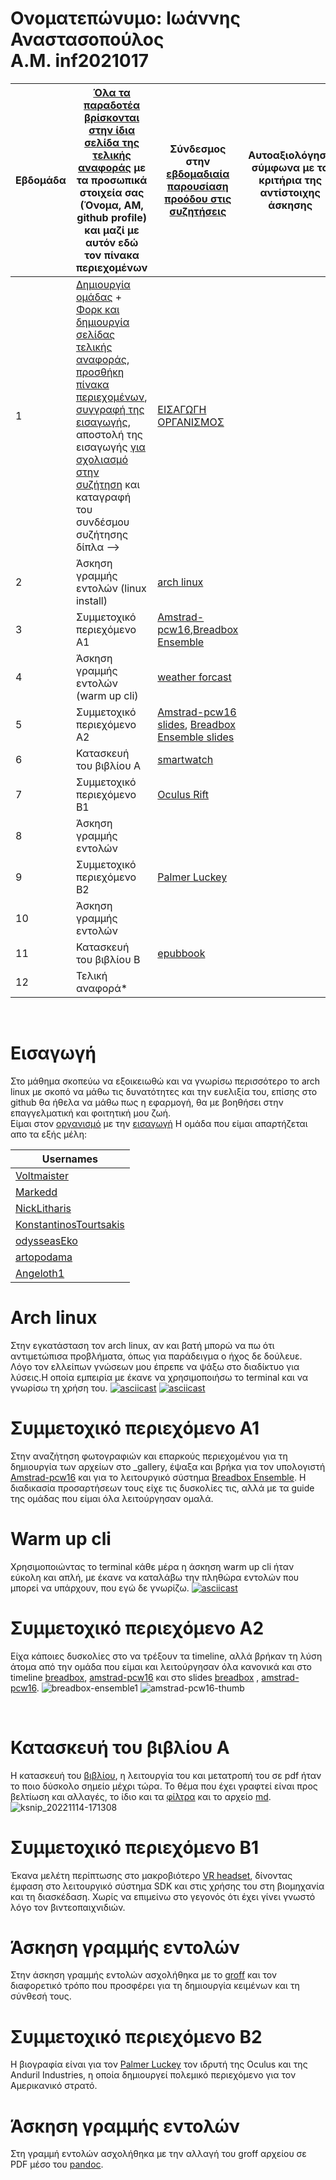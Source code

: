 # Ονοματεπώνυμο: Ιωάννης Αναστασοπούλος <br> Α.Μ. inf2021017
| Εβδομάδα | [Όλα τα παραδοτέα βρίσκονται στην ίδια σελίδα της τελικής αναφοράς](https://courses-ionio.github.io/help/deliverables/) με τα προσωπικά στοιχεία σας (Όνομα, ΑΜ, github profile) και μαζί με αυτόν εδώ τον πίνακα περιεχομένων | Σύνδεσμος στην [εβδομαδιαία παρουσίαση προόδου στις συζητήσεις](https://github.com/courses-ionio/help/discussions/categories/show-and-tell) | Αυτοαξιολόγηση σύμφωνα με τα κριτήρια της αντίστοιχης άσκησης |
| --- | --- | --- | --- |
| 1 |  [Δημιουργία ομάδας](https://github.com/courses-ionio/hci/discussions/1794) + [Φορκ και δημιουργία σελίδας τελικής αναφοράς](https://courses-ionio.github.io/help/guide/), [προσθήκη πίνακα περιεχομένων](https://raw.githubusercontent.com/courses-ionio/hci/master/README.md), [συγγραφή της εισαγωγής](https://courses-ionio.github.io/help/intro/), αποστολή της εισαγωγής [για σχολιασμό στην συζήτηση](https://github.com/courses-ionio/help/discussions/categories/show-and-tell) και καταγραφή του συνδέσμου συζήτησης δίπλα --> | [ΕΙΣΑΓΩΓΗ](https://github.com/courses-ionio/help/discussions/882) <br> [ΟΡΓΑΝΙΣΜΟΣ](https://github.com/Second-Time-Is-The-Charm)| |
| 2 | Άσκηση γραμμής εντολών (linux install) |[arch linux](https://github.com/courses-ionio/help/discussions/1098) | |
| 3 | Συμμετοχικό περιεχόμενο A1 |[Amstrad-pcw16](https://master--meek-chaja-52b6fe.netlify.app/gallery/amstrad-pcw16/),[Breadbox Ensemble](https://master--meek-chaja-52b6fe.netlify.app/gallery/breadbox-ensemble/) | |
| 4 | Άσκηση γραμμής εντολών (warm up cli) |[weather forcast](https://asciinema.org/a/533418) | |
| 5 | Συμμετοχικό περιεχόμενο A2 |[Amstrad-pcw16 slides](https://master--meek-chaja-52b6fe.netlify.app/timeline/computer/), [Breadbox Ensemble slides](https://master--meek-chaja-52b6fe.netlify.app/timeline/os-apps/) | |
| 6 | Κατασκευή του βιβλίου Α |[smartwatch](https://github.com/artopodama/kallipos/tree/master/mynotes) | |
| 7 | Συμμετοχικό περιεχόμενο B1 | [Oculus Rift](https://master--meek-chaja-52b6fe.netlify.app/case-study/oculusandvr/) | |
| 8 | Άσκηση γραμμής εντολών | | |
| 9 | Συμμετοχικό περιεχόμενο B2 | [Palmer Luckey](https://master--meek-chaja-52b6fe.netlify.app/biography/palmerluckey/) | |
| 10 | Άσκηση γραμμής εντολών | | |
| 11 | Κατασκευή του βιβλίου Β | [epub](https://github.com/artopodama/kallipos/blob/master/make-latex.sh)[book](https://github.com/artopodama/kallipos/tree/master/mynotes) | |
| 12 | Τελική αναφορά* | | |

<br>

# Εισαγωγή <br>
Στο μάθημα σκοπεύω να εξοικειωθώ και να γνωρίσω περισσότερο το arch linux με σκοπό να μάθω τις δυνατότητες και την ευελιξία του, επίσης στο github θα ήθελα να μάθω πως η εφαρμογή, θα με βοηθήσει στην επαγγελματική και φοιτητική μου ζωή.<br>
Είμαι στον [οργανισμό](https://github.com/Second-Time-Is-The-Charm) με την [εισαγωγή](https://github.com/courses-ionio/help/discussions/882)
Η ομάδα που είμαι απαρτήζεται απο τα εξής μέλη:

|Usernames|
|---|
|[Voltmaister](https://github.com/voltmaister)|
|[Markedd](https://github.com/marked-d)|
|[NickLitharis](https://github.com/NickLitharis)|
|[KonstantinosTourtsakis](https://github.com/KonstantinosTourtsakis)|
|[odysseasEko](https://github.com/odysseasEko/)|
|[artopodama](https://github.com/artopodama/)|
|[Angeloth1](https://github.com/Angeloth1/)|

# Arch linux <br>
Στην εγκατάσταση τον arch linux, αν και βατή μπορώ να πω ότι αντιμετώπισα προβλήματα, όπως για παράδειγμα ο ήχος δε δούλευε. Λόγο τον ελλείπων γνώσεων μου έπρεπε να ψάξω στο διαδίκτυο για λύσεις.Η οποία εμπειρία με έκανε να χρησιμοποιήσω το terminal και να γνωρίσω τη χρήση του.
[![asciicast](https://asciinema.org/a/529045.svg)](https://asciinema.org/a/529045)
[![asciicast](https://asciinema.org/a/529037.svg)](https://asciinema.org/a/529037)<br>

# Συμμετοχικό περιεχόμενο Α1 <br>
Στην αναζήτηση φωτογραφιών και επαρκούς περιεχομένου για τη δημιουργία των αρχείων στο _gallery, έψαξα και βρήκα για τον υπολογιστή [Amstrad-pcw16](https://master--meek-chaja-52b6fe.netlify.app/gallery/amstrad-pcw16/) και για το λειτουργικό σύστημα [Breadbox Ensemble](https://master--meek-chaja-52b6fe.netlify.app/gallery/breadbox-ensemble/). Η διαδικασία προσαρτήσεων τους είχε τις δυσκολίες τις, αλλά με τα guide της ομάδας που είμαι όλα λειτούργησαν ομαλά.<br>

# Warm up cli <br>
Χρησιμοποιώντας το terminal κάθε μέρα η άσκηση warm up cli ήταν εύκολη και απλή, με έκανε να καταλάβω την πληθώρα εντολών που μπορεί να υπάρχουν, που εγώ δε γνωρίζω.
[![asciicast](https://asciinema.org/a/533418.svg)](https://asciinema.org/a/533418)<br>

# Συμμετοχικό περιεχόμενο Α2 <br>
Είχα κάποιες δυσκολίες στο να τρέξουν τα timeline, αλλά βρήκαν τη λύση άτομα από την ομάδα που είμαι και λειτούργησαν όλα κανονικά και στο timeline [breadbox](https://master--meek-chaja-52b6fe.netlify.app/timeline/os-apps/), [amstrad-pcw16](https://master--meek-chaja-52b6fe.netlify.app/timeline/computer/) και στο slides [breadbox](https://master--meek-chaja-52b6fe.netlify.app/slides/os/) , [amstrad-pcw16](https://master--meek-chaja-52b6fe.netlify.app/slides/technology/).
![breadbox-ensemble1](https://user-images.githubusercontent.com/101902825/201688356-634a8b41-1c8b-4a4e-ad4f-3a39a238f780.png)
![amstrad-pcw16-thumb](https://user-images.githubusercontent.com/101902825/201688808-2f0bb5df-fc41-48d3-9240-05a025e79d93.jpg)


<br>

# Κατασκευή του βιβλίου Α <br> 
Η κατασκευή του [βιβλίου](https://raw.githubusercontent.com/artopodama/kallipos/master/book.pdf), η λειτουργία του και μετατροπή του σε pdf ήταν το ποιο δύσκολο σημείο μέχρι τώρα. Το θέμα που έχει γραφτεί είναι προς βελτίωση και αλλαγές, το ίδιο και τα [φίλτρα](https://github.com/artopodama/kallipos/blob/master/notes.lua) και το αρχείο [md](https://github.com/artopodama/kallipos/blob/master/mynotes/notes.md).  <br>
![ksnip_20221114-171308](https://user-images.githubusercontent.com/101902825/201695875-d2e91a80-c21d-4b60-8187-22121cd9b528.png)

# Συμμετοχικό περιεχόμενο B1 <br>
Έκανα μελέτη περίπτωσης στο μακροβιότερο [VR headset](https://master--meek-chaja-52b6fe.netlify.app/case-study/oculusandvr/), δίνοντας έμφαση στο λειτουργικό σύστημα SDK και στις χρήσης του στη βιομηχανία και τη διασκέδαση. Χωρίς να επιμείνω στο γεγονός ότι έχει γίνει γνωστό λόγο τον βιντεοπαιχνιδιών. <br>
# Άσκηση γραμμής εντολών <br>
Στην άσκηση γραμμής εντολών ασχολήθηκα με το [groff](https://github.com/artopodama/8-10/blob/main/groff.txt) και τον διαφορετικό τρόπο που προσφέρει για τη δημιουργία κειμένων και τη σύνθεσή τους.
<br>

# Συμμετοχικό περιεχόμενο B2 <br>
Η βιογραφία είναι για τον [Palmer Luckey](https://master--meek-chaja-52b6fe.netlify.app/biography/palmerluckey/) τον ιδρυτή της Oculus και της Anduril Industries, η οποία δημιουργεί πολεμικό περιεχόμενο για τον Αμερικανικό στρατό. <br>

# Άσκηση γραμμής εντολών <br>
Στη γραμμή εντολών ασχολήθηκα με την αλλαγή του groff αρχείου σε PDF μέσο του [pandoc](https://github.com/artopodama/8-10/blob/main/make.sh).
<br>


